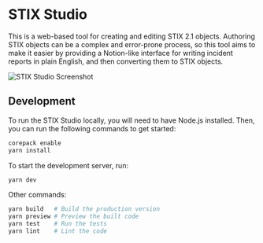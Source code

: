 # STIX Studio

This is a web-based tool for creating and editing STIX 2.1 objects. Authoring STIX objects can be a complex and error-prone process, so this tool aims to make it easier by providing a Notion-like interface for writing incident reports in plain English, and then converting them to STIX objects.

![STIX Studio Screenshot](https://github.com/chainpatrol/stix-studio/assets/8302959/dcd4f8ed-e724-472b-bc56-5c4d903517a7)

## Development

To run the STIX Studio locally, you will need to have Node.js installed. Then, you can run the following commands to get started:

```bash
corepack enable
yarn install
```

To start the development server, run:

```bash
yarn dev
```

Other commands:

```bash
yarn build   # Build the production version
yarn preview # Preview the built code
yarn test    # Run the tests
yarn lint    # Lint the code
```
